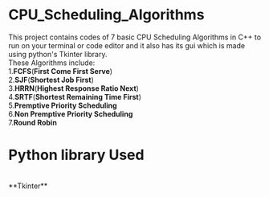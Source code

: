 # CPU_Scheduling_Algorithms
This project contains codes of 7 basic CPU Scheduling Algorithms in C++ to run on your terminal or code editor and it also has its gui which is made using python's Tkinter library.<br />
These Algorithms include:<br />
1.**FCFS**(**First Come First Serve**)<br />
2.**SJF**(**Shortest Job First**)<br />
3.**HRRN**(**Highest Response Ratio Next**)<br />
4.**SRTF**(**Shortest Remaining Time First**)<br />
5.**Premptive Priority Scheduling**<br />
6.**Non Premptive Priority Scheduling**<br />
7.**Round Robin** <br />

<h1>Python library Used</h1><br>
**Tkinter**<br />
